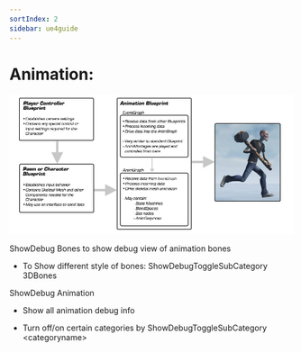 ```yaml
---
sortIndex: 2
sidebar: ue4guide
---
```


# Animation:

![AnimationSubsystem_Overview_AnimationDiagram](../../assets/AnimationSubsystem_Overview_AnimationDiagram.jpg)

ShowDebug Bones to show debug view of animation bones

- To Show different style of bones: ShowDebugToggleSubCategory 3DBones

ShowDebug Animation

- Show all animation debug info

- Turn off/on certain categories by ShowDebugToggleSubCategory &lt;categoryname>
